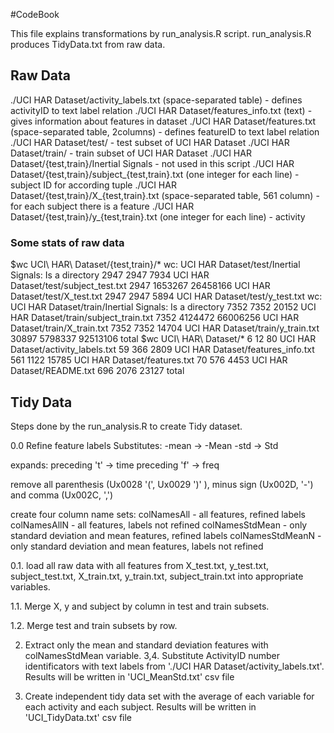 #CodeBook

This file explains transformations by run_analysis.R script. run_analysis.R produces TidyData.txt from raw data.

## Raw Data

./UCI HAR Dataset/activity_labels.txt (space-separated table) - defines activityID to text label relation
./UCI HAR Dataset/features_info.txt (text) - gives information about features in dataset
./UCI HAR Dataset/features.txt (space-separated table, 2columns) - defines featureID to text label relation
./UCI HAR Dataset/test/ - test subset of UCI HAR Dataset
./UCI HAR Dataset/train/ - train subset of UCI HAR Dataset
./UCI HAR Dataset/{test,train}/Inertial Signals - not used in this script
./UCI HAR Dataset/{test,train}/subject_{test,train}.txt (one integer for each line) - subject ID for according tuple
./UCI HAR Dataset/{test,train}/X_{test,train}.txt (space-separated table, 561 column) - for each subject there is a feature
./UCI HAR Dataset/{test,train}/y_{test,train}.txt (one integer for each line) - activity

### Some stats of raw data

$wc UCI\ HAR\ Dataset/{test,train}/*
wc: UCI HAR Dataset/test/Inertial Signals: Is a directory
    2947     2947     7934 UCI HAR Dataset/test/subject_test.txt
    2947  1653267 26458166 UCI HAR Dataset/test/X_test.txt
    2947     2947     5894 UCI HAR Dataset/test/y_test.txt
wc: UCI HAR Dataset/train/Inertial Signals: Is a directory
    7352     7352    20152 UCI HAR Dataset/train/subject_train.txt
    7352  4124472 66006256 UCI HAR Dataset/train/X_train.txt
    7352     7352    14704 UCI HAR Dataset/train/y_train.txt
   30897  5798337 92513106 total
$wc UCI\ HAR\ Dataset/*
      6      12      80 UCI HAR Dataset/activity_labels.txt
     59     366    2809 UCI HAR Dataset/features_info.txt
    561    1122   15785 UCI HAR Dataset/features.txt
     70     576    4453 UCI HAR Dataset/README.txt
    696    2076   23127 total

## Tidy Data

Steps done by the run_analysis.R to create Tidy dataset.

0.0 Refine feature labels
Substitutes:
-mean -> -Mean
-std -> Std

expands:
preceding 't' -> time
preceding 'f' -> freq

remove all parenthesis (Ux0028 '(', Ux0029 ')' ), minus sign (Ux002D, '-') and comma (Ux002C, ',')

create four column name sets:
colNamesAll - all features, refined labels
colNamesAllN - all features, labels not refined
colNamesStdMean - only standard deviation and mean features, refined labels
colNamesStdMeanN - only standard deviation and mean features, labels not refined

0.1. load all raw data with all features from X_test.txt, y_test.txt, subject_test.txt, X_train.txt, y_train.txt, subject_train.txt into appropriate variables.

1.1. Merge X, y and subject by column in test and train subsets.

1.2. Merge test and train subsets by row.

2. Extract only the mean and standard deviation features with colNamesStdMean variable.
3,4. Substitute ActivityID number identificators with text labels from './UCI HAR Dataset/activity_labels.txt'. Results will be written in 'UCI_MeanStd.txt' csv file

5. Create independent tidy data set with the average of each variable for each activity and each subject. Results will be written in 'UCI_TidyData.txt' csv file
